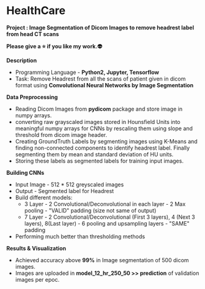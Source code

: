 # HealthCare
**Project : Image Segmentation of Dicom Images to remove headrest label from head CT scans**

**Please give a :star: if you like my work.:alien:**

**Description**
 - Programming Language - **Python2, Jupyter, Tensorflow**
 - Task: Remove Headrest from all the scans of patient given in dicom format using **Convolutional Neural Networks by Image Segmentation**
 
**Data Preprocessing**
 - Reading Dicom Images from **pydicom** package and store image in numpy arrays.
 - converting raw grayscaled images stored in Hounsfield Units into meaningful numpy arrays for CNNs by rescaling them using slope and threshold from dicom image header.
 - Creating GroundTruth Labels by segmenting images using K-Means and finding non-connected components to identify headrest label. Finally segmenting them by mean and standard deviation of HU units.
 - Storing these labels as segmented labels for training input images.
 
**Building CNNs**
 - Input Image - 512 * 512 greyscaled images
 - Output - Segmented label for Headrest 
 - Build different models:
   - 3 Layer - 2 Convolutional/Deconvolutional in each layer - 2 Max pooling - "VALID" padding (size not same of output)
   - 7 Layer - 2 Convolutional/Deconvolutional (First 3 layers), 4 (Next 3 layers), 8(Last layer) - 6 pooling and upsampling layers - "SAME" padding
 - Performing much better than thresholding methods
 
**Results & Visualization**
 - Achieved accuracy above **99%** in Image segmentation of 500 dicom images.
 - Images are uploaded in **model_12_hr_250_50 >> prediction** of validation images per epoc. 
   
